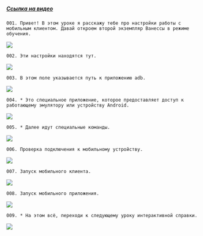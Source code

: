 ﻿##### [Ссылка на видео](https://youtu.be/TRck8YURkDQ)

	001. Привет! В этом уроке я расскажу тебе про настройки работы с мобильным клиентом. Давай откроем второй экземпляр Ванессы в режиме обучения.

![](https://vanessa-files.do.bit-erp.ru/Doc/1.2.040.1/MD/Глава02/images/000_ЗакладкаСервисНастройкиКлиентовТестированияМобильныйКлиент.png)

	002. Эти настройки находятся тут.

![](https://vanessa-files.do.bit-erp.ru/Doc/1.2.040.1/MD/Глава02/images/009_ЗакладкаСервисНастройкиКлиентовТестированияМобильныйКлиент.png)

	003. В этом поле указывается путь к приложению adb.

![](https://vanessa-files.do.bit-erp.ru/Doc/1.2.040.1/MD/Глава02/images/014_ЗакладкаСервисНастройкиКлиентовТестированияМобильныйКлиент.png)

	004. * Это специальное приложение, которое предоставляет доступ к работающему эмулятору или устройству Android.

![](https://vanessa-files.do.bit-erp.ru/Doc/1.2.040.1/MD/Глава02/images/017_ЗакладкаСервисНастройкиКлиентовТестированияМобильныйКлиент.png)

	005. * Далее идут специальные команды.

![](https://vanessa-files.do.bit-erp.ru/Doc/1.2.040.1/MD/Глава02/images/018_ЗакладкаСервисНастройкиКлиентовТестированияМобильныйКлиент.png)

	006. Проверка подключения к мобильному устройству.

![](https://vanessa-files.do.bit-erp.ru/Doc/1.2.040.1/MD/Глава02/images/021_ЗакладкаСервисНастройкиКлиентовТестированияМобильныйКлиент.png)

	007. Запуск мобильного клиента.

![](https://vanessa-files.do.bit-erp.ru/Doc/1.2.040.1/MD/Глава02/images/026_ЗакладкаСервисНастройкиКлиентовТестированияМобильныйКлиент.png)

	008. Запуск мобильного приложения.

![](https://vanessa-files.do.bit-erp.ru/Doc/1.2.040.1/MD/Глава02/images/031_ЗакладкаСервисНастройкиКлиентовТестированияМобильныйКлиент.png)

	009. * На этом всё, переходи к следующему уроку интерактивной справки.

![](https://vanessa-files.do.bit-erp.ru/Doc/1.2.040.1/MD/Глава02/images/034_ЗакладкаСервисНастройкиКлиентовТестированияМобильныйКлиент.png)
